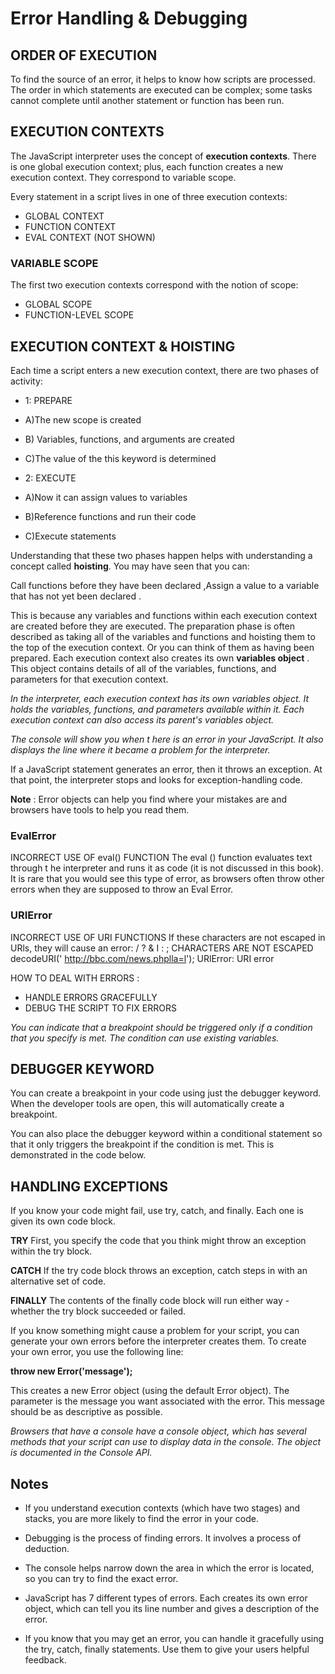 # Error Handling & Debugging

## ORDER OF EXECUTION
To find the source of an error, it helps to know how scripts are processed. The order in which statements are executed can be complex; some tasks cannot complete until another statement or function has been run.

## EXECUTION CONTEXTS

The JavaScript interpreter uses the concept of **execution contexts**. There is  one global execution context; plus, each function creates a new execution context. They correspond to variable scope.

Every statement in a script lives in one of three execution contexts: 

+ GLOBAL CONTEXT 
+ FUNCTION CONTEXT
+ EVAL CONTEXT (NOT SHOWN)

### VARIABLE SCOPE 
The first two execution contexts correspond with the notion of scope:

+ GLOBAL SCOPE
+ FUNCTION-LEVEL SCOPE 

## EXECUTION CONTEXT & HOISTING
Each time a script enters a new execution context, there are two phases of activity: 
+ 1: PREPARE
+ A)The new scope is created 
+ B) Variables, functions, and arguments are created 
+ C)The value of the this keyword is determined 


+ 2: EXECUTE
+ A)Now it can assign values to variables
+ B)Reference functions and run their code
+ C)Execute statements 

Understanding that these two phases happen helps with understanding a concept called **hoisting**. You may have seen that you can: 

Call functions before they have been declared ,Assign a value to a variable that has not yet been declared .

This is because any variables and functions within each execution context are created before they are executed. The preparation phase is often described as taking all of the variables and functions and hoisting them to the top of the execution context. Or you can think of them as having been prepared. Each execution context also creates its own **variables object** . This object contains details of all of the variables, functions, and parameters for that execution context.


_In the interpreter, each execution context has its own variables object. It holds the variables, functions, and parameters available within it. Each execution context can also access its parent's variables object._

_The console will show you when t here is an error in your JavaScript. It also displays the line where it became a problem for the interpreter._


If a JavaScript statement generates an error, then it throws an exception. At that point, the interpreter stops and looks for exception-handling code. 

**Note** : Error objects can help you find where your mistakes are and browsers have tools to help you read them. 

### EvalError
INCORRECT USE OF eval() FUNCTION The eval () function evaluates text through t he interpreter and runs it as code (it is not discussed in this book). It is rare that you would see this type of error, as browsers often throw other errors when they are supposed to throw an Eval  Error. 

### URIError
INCORRECT USE OF URI FUNCTIONS If these characters are not escaped in URls, they will cause an error: / ? & I :   ; CHARACTERS ARE NOT ESCAPED decodeURI('
http://bbc.com/news.phplla=l'); URlError: URI error 


HOW TO DEAL WITH ERRORS :
+ HANDLE ERRORS GRACEFULLY 
+ DEBUG THE SCRIPT TO FIX ERRORS 


_You can indicate that a breakpoint should be triggered only if a condition that you specify is met. The condition can use existing variables._

## DEBUGGER KEYWORD
You can create a breakpoint in your code using just the debugger keyword. When the developer tools are open, this will automatically create a breakpoint.

 You can also place the debugger keyword within a conditional statement so that it only triggers the breakpoint if the condition is met. This is demonstrated in the code below. 

## HANDLING EXCEPTIONS

If you know your code might fail, use try, catch, and finally. Each one is given its own code block. 

**TRY** First, you specify the code that you think might throw an exception within the try block. 

**CATCH** If the try code block throws an exception, catch steps in with an alternative set of code. 

**FINALLY** The contents of the finally code block will run either way - whether the try block succeeded or failed. 

If you know something might cause a problem for your script, you can generate your own errors before the interpreter creates them. To create your own error, you use the following line:

 **throw new Error('message');**

 This creates a new Error object (using the default Error object). The parameter is the message you want associated with the error. This message should be as descriptive as possible.

_Browsers that have a console have a console object, which has several methods that your script can use to display data in the console. The object is  documented in the Console API._ 

## Notes

+ If you understand execution contexts (which have two stages) and stacks, you are more likely to find the error in your code. 

+ Debugging is the process of finding errors. It involves a process of deduction. 
+ The console helps narrow down the area in  which the error is located, so you can try to find the exact error. 
+ JavaScript has 7 different types of errors. Each creates its own error object, which can tell you its line number and gives a description of the error. 
+ If you know that you may get an error, you can handle it gracefully using the try, catch, finally statements. Use them to give your users helpful feedback.

